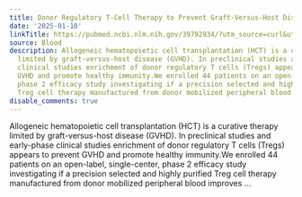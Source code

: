 ```yaml
---
title: Donor Regulatory T-Cell Therapy to Prevent Graft-Versus-Host Disease
date: '2025-01-10'
linkTitle: https://pubmed.ncbi.nlm.nih.gov/39792934/?utm_source=curl&utm_medium=rss&utm_campaign=journals&utm_content=7603509&fc=None&ff=20250111170758&v=2.18.0.post9+e462414
source: Blood
description: Allogeneic hematopoietic cell transplantation (HCT) is a curative therapy
  limited by graft-versus-host disease (GVHD). In preclinical studies and early-phase
  clinical studies enrichment of donor regulatory T cells (Tregs) appears to prevent
  GVHD and promote healthy immunity.We enrolled 44 patients on an open-label, single-center,
  phase 2 efficacy study investigating if a precision selected and highly purified
  Treg cell therapy manufactured from donor mobilized peripheral blood improves ...
disable_comments: true
---
```

Allogeneic hematopoietic cell transplantation (HCT) is a curative therapy limited by graft-versus-host disease (GVHD). In preclinical studies and early-phase clinical studies enrichment of donor regulatory T cells (Tregs) appears to prevent GVHD and promote healthy immunity.We enrolled 44 patients on an open-label, single-center, phase 2 efficacy study investigating if a precision selected and highly purified Treg cell therapy manufactured from donor mobilized peripheral blood improves ...